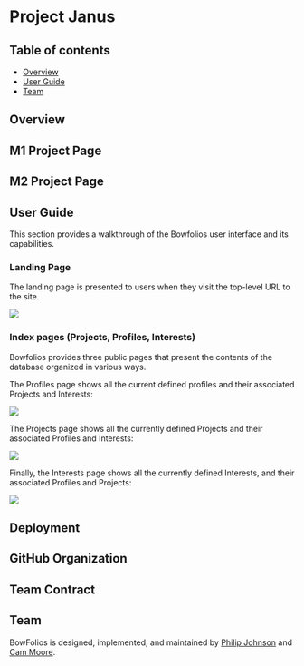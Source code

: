 # Project Janus

## Table of contents

* [Overview](#overview)
* [User Guide](#user-guide)
* [Team](#team)

## Overview

## M1 Project Page

## M2 Project Page



## User Guide

This section provides a walkthrough of the Bowfolios user interface and its capabilities.

### Landing Page

The landing page is presented to users when they visit the top-level URL to the site.

![](images/landing-page.png)

### Index pages (Projects, Profiles, Interests)

Bowfolios provides three public pages that present the contents of the database organized in various ways.

The Profiles page shows all the current defined profiles and their associated Projects and Interests:

![](images/profiles-page.png)

The Projects page shows all the currently defined Projects and their associated Profiles and Interests:

![](images/projects-page.png)

Finally, the Interests page shows all the currently defined Interests, and their associated Profiles and Projects:

![](images/interests-page.png)

## Deployment

## GitHub Organization

## Team Contract

## Team

BowFolios is designed, implemented, and maintained by [Philip Johnson](https://philipmjohnson.org) and [Cam Moore](https://cammoore.github.io/).
